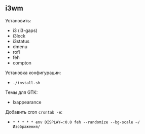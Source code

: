 ## i3wm

Установить:
* i3 (i3-gaps)
* i3lock
* i3status
* dmenu
* rofi
* feh
* compton

Установка конфигурации:
* `./install.sh`

Темы для GTK:
* lxappearance

Добавить cron `crontab -e`:
* `* * * * * env DISPLAY=:0.0 feh --randomize --bg-scale ~/Изображения/`

